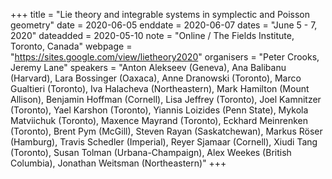 +++
title = "Lie theory and integrable systems in symplectic and Poisson geometry"
date = 2020-06-05
enddate = 2020-06-07
dates = "June 5 - 7, 2020"
dateadded = 2020-05-10
note = "Online / The Fields Institute, Toronto, Canada"
webpage = "https://sites.google.com/view/lietheory2020"
organisers = "Peter Crooks, Jeremy Lane"
speakers = "Anton Alekseev (Geneva), 
Ana Balibanu (Harvard), 
Lara Bossinger (Oaxaca), 
Anne Dranowski (Toronto), 
Marco Gualtieri (Toronto), 
Iva Halacheva (Northeastern), 
Mark Hamilton (Mount Allison), 
Benjamin Hoffman (Cornell), 
Lisa Jeffrey (Toronto), 
Joel Kamnitzer (Toronto), 
Yael Karshon (Toronto), 
Yiannis Loizides (Penn State), 
Mykola Matviichuk (Toronto), 
Maxence Mayrand (Toronto), 
Eckhard Meinrenken (Toronto), 
Brent Pym (McGill), 
Steven Rayan (Saskatchewan), 
Markus Röser (Hamburg), 
Travis Schedler (Imperial), 
Reyer Sjamaar (Cornell), 
Xiudi Tang (Toronto), 
Susan Tolman (Urbana-Champaign), 
Alex Weekes (British Columbia), 
Jonathan Weitsman (Northeastern)"
+++
